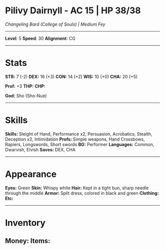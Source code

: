 # Pilivy Dairnyll - AC 15 | HP 38/38
*Changeling Bard (College of Souls) | Medium Fey*
***
**Level**: 5
**Speed**: 30
**Alignment**: CG
***
# Stats
**STR:** 7 (-2)
**DEX:** 16 (+3)
**CON:** 14 (+2)
**WIS:** 10 (+0)
**CHA:** 20 (+5)

**Prof:** +3
**THP:** 
**CHP:** 

**God:** Sho (Sho-Nue)
***
# Skills
**Skills:** Sleight of Hand, Performance x2, Persuasion, Acrobatics, Stealth, Deception x2, Intimidation
**Profs:** Simple weapons, Hand Crossbows, Rapiers, Longswords, Short swords
**BG:** Performer
**Languages:** Common, Dwarvish, Elvish
**Saves:** DEX, CHA
***
# Appearance
**Eyes:** Green
**Skin:** Whispy white
**Hair:** Kept in a tight bun, sharp needle through the middle
**Armor:** Split dress, colored in black and green
**Clothing:** 
**Etc:** 
***
# Inventory
**Money:** 
**Items:**
- 
